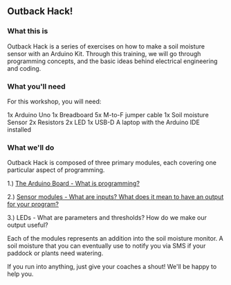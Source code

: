 ## Outback Hack!

### What this is

Outback Hack is a series of exercises on how to make a soil moisture sensor with an Arduino Kit. Through this training, we will go through programming concepts, and the basic ideas behind electrical engineering and coding.

### What you'll need

For this workshop, you will need:

1x Arduino Uno
1x Breadboard
5x M-to-F jumper cable
1x Soil moisture Sensor
2x Resistors
2x LED
1x USB-D
A laptop with the Arduino IDE installed

### What we'll do

Outback Hack is composed of three primary modules, each covering one particular aspect of programming.

1.) [The Arduino Board - What is programming?](https://github.com/OutbackHack/outbackhack-module/blob/master/1-1-Programming.md)

2.) [Sensor modules - What are inputs? What does it mean to have an output for your program?](https://github.com/OutbackHack/outbackhack-module/blob/master/2-1-Coding-and-Inputs.md)

3.) LEDs - What are parameters and thresholds? How do we make our output useful?

Each of the modules represents an addition into the soil moisture monitor. A soil moisture that you can eventually use to notify you via SMS if your paddock or plants need watering.

If you run into anything, just give your coaches a shout! We'll be happy to help you.
